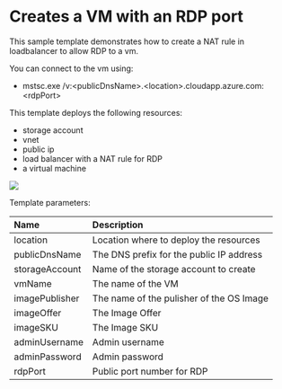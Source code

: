 # Creates a VM with an RDP port

This sample template demonstrates how to create a NAT rule in loadbalancer to allow RDP to a vm.

You can connect to the vm using:

* mstsc.exe /v:&lt;publicDnsName&gt;.&lt;location&gt;.cloudapp.azure.com:&lt;rdpPort&gt;


This template deploys the following resources:
<ul><li>storage account</li><li>vnet</li><li>public ip</li><li>load balancer with a NAT rule for RDP</li><li>a virtual machine</li></ul>


<a href="https://portal.azure.com/#create/Microsoft.Template/uri/https%3A%2F%2Fraw.githubusercontent.com%2FAzure%2Fazure-quickstart-templates%2Fmaster%2F101-vm-with-rdp-port%2Fazuredeploy.json" target="_blank">
    <img src="http://azuredeploy.net/deploybutton.png"/>
</a>

Template parameters:

| Name   | Description    |
|:--- |:---|
| location  | Location where to deploy the resources |
| publicDnsName | The DNS prefix for the public IP address |
| storageAccount | Name of the storage account to create |
| vmName | The name of the VM |
| imagePublisher | The name of the pulisher of the OS Image |
| imageOffer | The Image Offer |
| imageSKU | The Image SKU |
| adminUsername | Admin username |
| adminPassword | Admin password |
| rdpPort | Public port number for RDP |



